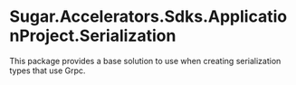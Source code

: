 # Sugar.Accelerators.Sdks.ApplicationProject.Serialization

This package provides a base solution to use when creating serialization types that use Grpc.
